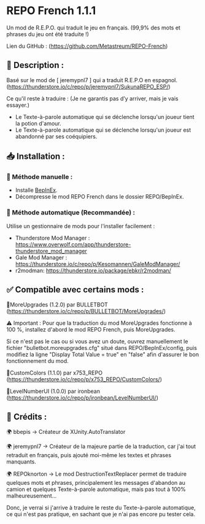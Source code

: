 # REPO French 1.1.1
Un mod de R.E.P.O. qui traduit le jeu en français. (99,9% des mots et phrases du jeu ont été traduite !)

Lien du GitHub : (https://github.com/Metastreum/REPO-French)

## 📜 Description :
Basé sur le mod de [ jeremypnl7 ] qui a traduit R.E.P.O en espagnol. (https://thunderstore.io/c/repo/p/jeremypnl7/SukunaREPO_ESP/)

Ce qu'il reste à traduire : (Je ne garantis pas d’y arriver, mais je vais essayer.)

- Le Texte-à-parole automatique qui se déclenche lorsqu'un joueur tient la potion d'amour.
- Le Texte-à-parole automatique qui se déclenche lorsqu'un joueur est abandonné par ses coéquipiers.

## 📥 Installation :
### 🔹 Méthode manuelle :

- Installe [BepInEx](https://thunderstore.io/c/repo/p/BepInEx/BepInExPack/).
- Décompresse le mod REPO French dans le dossier REPO/BepInEx.

### 🔹 Méthode automatique (Recommandée) :

Utilise un gestionnaire de mods pour l'installer facilement :

- Thunderstore Mod Manager : https://www.overwolf.com/app/thunderstore-thunderstore_mod_manager
- Gale Mod Manager : https://thunderstore.io/c/repo/p/Kesomannen/GaleModManager/
- r2modman: https://thunderstore.io/package/ebkr/r2modman/

## ✅ Compatible avec certains mods :
🔹MoreUpgrades (1.2.0) par BULLETBOT (https://thunderstore.io/c/repo/p/BULLETBOT/MoreUpgrades/)

⚠️ Important : Pour que la traduction du mod MoreUpgrades fonctionne à 100 %, installez d'abord le mod REPO French, puis MoreUpgrades.

Si ce n'est pas le cas ou si vous avez un doute, ouvrez manuellement le fichier "bulletbot.moreupgrades.cfg" situé dans REPO/BepInEx/config, puis modifiez la ligne "Display Total Value = true" en "false" afin d'assurer le bon fonctionnement du mod.

🔹CustomColors (1.1.0) par x753_REPO (https://thunderstore.io/c/repo/p/x753_REPO/CustomColors/)

🔹LevelNumberUI (1.0.0) par ironbean (https://thunderstore.io/c/repo/p/ironbean/LevelNumberUI/)

## 👥 Crédits :
🌍 bbepis → Créateur de XUnity.AutoTranslator

🌍 jeremypnl7 → Créateur de la majeure partie de la traduction, car j'ai tout retraduit en français, puis ajouté moi-même les textes et phrases manquants.

🌍 REPOknorton → Le mod DestructionTextReplacer permet de traduire quelques mots et phrases, principalement les messages d'abandon au camion et quelques Texte-à-parole automatique, mais pas tout à 100% malheureusement...

Donc, je verrai si j'arrive à traduire le reste du Texte-à-parole automatique, ce qui n'est pas pratique, en sachant que je n'ai pas encore pu tester cela.